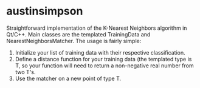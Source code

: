 # austinsimpson
Straightforward implementation of the K-Nearest Neighbors algorithm in Qt/C++. Main classes are the templated TrainingData and NearestNeighborsMatcher. The usage is fairly simple:
  1) Initialize your list of training data with their respective classification.
  2) Define a distance function for your training data (the templated type is T, so your function will need to return a non-negative real number from two T's.
  3) Use the matcher on a new point of type T.
  

